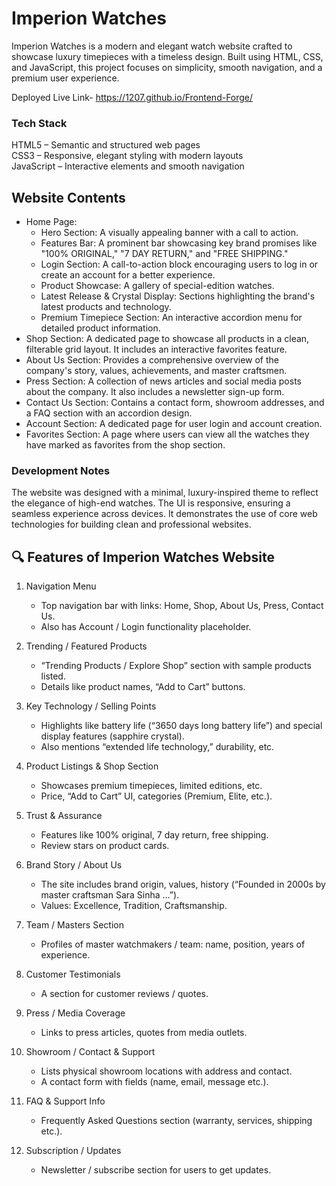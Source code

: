 # Imperion Watches
Imperion Watches is a modern and elegant watch website crafted to showcase luxury timepieces with a timeless design. Built using HTML, CSS, and JavaScript, this project focuses on simplicity, smooth navigation, and a premium user experience.  

Deployed Live Link- https://1207.github.io/Frontend-Forge/  

### Tech Stack   
HTML5 – Semantic and structured web pages  
CSS3 – Responsive, elegant styling with modern layouts  
JavaScript – Interactive elements and smooth navigation  

## Website Contents
- Home Page:
  * Hero Section: A visually appealing banner with a call to action.  
  * Features Bar: A prominent bar showcasing key brand promises like "100% ORIGINAL," "7 DAY RETURN," and "FREE SHIPPING."  
  * Login Section: A call-to-action block encouraging users to log in or create an account for a better experience.  
  * Product Showcase: A gallery of special-edition watches.  
  * Latest Release & Crystal Display: Sections highlighting the brand's latest products and technology.  
  * Premium Timepiece Section: An interactive accordion menu for detailed product information.  
- Shop Section: A dedicated page to showcase all products in a clean, filterable grid layout. It includes an interactive favorites feature.  
- About Us Section: Provides a comprehensive overview of the company's story, values, achievements, and master craftsmen.  
- Press Section: A collection of news articles and social media posts about the company. It also includes a newsletter sign-up form.  
- Contact Us Section: Contains a contact form, showroom addresses, and a FAQ section with an accordion design.  
- Account Section: A dedicated page for user login and account creation.  
- Favorites Section: A page where users can view all the watches they have marked as favorites from the shop section.  



### Development Notes  
The website was designed with a minimal, luxury-inspired theme to reflect the elegance of high-end watches. The UI is responsive, ensuring a seamless experience across devices. It demonstrates the use of core web technologies for building clean and professional websites.  
 

## 🔍 Features of Imperion Watches Website

1. Navigation Menu
   * Top navigation bar with links: Home, Shop, About Us, Press, Contact Us.  
   * Also has Account / Login functionality placeholder.   


2. Trending / Featured Products  
   * “Trending Products / Explore Shop” section with sample products listed.   
   * Details like product names, “Add to Cart” buttons.   


3. Key Technology / Selling Points  
   * Highlights like battery life (“3650 days long battery life”) and special display features (sapphire crystal).  
   * Also mentions “extended life technology,” durability, etc.  


4. Product Listings & Shop Section 
   * Showcases premium timepieces, limited editions, etc.  
   * Price, “Add to Cart” UI, categories (Premium, Elite, etc.).  


5. Trust & Assurance  
   * Features like 100% original, 7 day return, free shipping.   
   * Review stars on product cards.  


6. Brand Story / About Us  
   * The site includes brand origin, values, history (“Founded in 2000s by master craftsman Sara Sinha …”).  
   * Values: Excellence, Tradition, Craftsmanship.  


7. Team / Masters Section
   * Profiles of master watchmakers / team: name, position, years of experience.  

8. Customer Testimonials  
   * A section for customer reviews / quotes.  


9. Press / Media Coverage  
   * Links to press articles, quotes from media outlets.  


10. Showroom / Contact & Support  
    * Lists physical showroom locations with address and contact.  
    * A contact form with fields (name, email, message etc.).   


11. FAQ & Support Info  
    * Frequently Asked Questions section (warranty, services, shipping etc.).  


12. Subscription / Updates  
    * Newsletter / subscribe section for users to get updates.  










